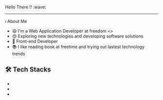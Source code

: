 <p>Hello There !! :wave:</p>
<hr>

:information_source: About Me
- :smiley: I'm a Web Application Developer at freedom <>
- :heart_eyes: Exploring new technologies and developing software solutions
- :baggage_claim: Front-end Developer
- :books: I like reading book at freetime and trying out lastest technology trends

:hammer_and_wrench: Tech Stacks
- 
- 
- 
- 

<!--
**DHoangDev/DHoangDev** is a ✨ _special_ ✨ repository because its `README.md` (this file) appears on your GitHub profile.

Here are some ideas to get you started:

- 🔭 I’m currently working on ...
- 🌱 I’m currently learning ...
- 👯 I’m looking to collaborate on ...
- 🤔 I’m looking for help with ...
- 💬 Ask me about ...
- 📫 How to reach me: ...
- 😄 Pronouns: ...
- ⚡ Fun fact: ...
-->
